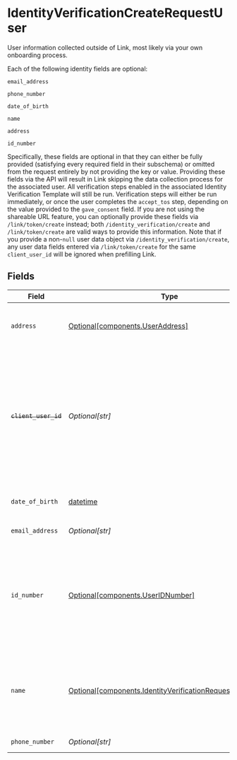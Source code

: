 # IdentityVerificationCreateRequestUser

User information collected outside of Link, most likely via your own onboarding process.

Each of the following identity fields are optional:

`email_address`

`phone_number`

`date_of_birth`

`name`

`address`

`id_number`

Specifically, these fields are optional in that they can either be fully provided (satisfying every required field in their subschema) or omitted from the request entirely by not providing the key or value.
Providing these fields via the API will result in Link skipping the data collection process for the associated user. All verification steps enabled in the associated Identity Verification Template will still be run. Verification steps will either be run immediately, or once the user completes the `accept_tos` step, depending on the value provided to the `gave_consent` field.
If you are not using the shareable URL feature, you can optionally provide these fields via `/link/token/create` instead; both `/identity_verification/create` and `/link/token/create` are valid ways to provide this information. Note that if you provide a non-`null` user data object via `/identity_verification/create`, any user data fields entered via `/link/token/create` for the same `client_user_id` will be ignored when prefilling Link.


## Fields

| Field                                                                                                                                                                                                                               | Type                                                                                                                                                                                                                                | Required                                                                                                                                                                                                                            | Description                                                                                                                                                                                                                         | Example                                                                                                                                                                                                                             |
| ----------------------------------------------------------------------------------------------------------------------------------------------------------------------------------------------------------------------------------- | ----------------------------------------------------------------------------------------------------------------------------------------------------------------------------------------------------------------------------------- | ----------------------------------------------------------------------------------------------------------------------------------------------------------------------------------------------------------------------------------- | ----------------------------------------------------------------------------------------------------------------------------------------------------------------------------------------------------------------------------------- | ----------------------------------------------------------------------------------------------------------------------------------------------------------------------------------------------------------------------------------- |
| `address`                                                                                                                                                                                                                           | [Optional[components.UserAddress]](../../models/components/useraddress.md)                                                                                                                                                          | :heavy_minus_sign:                                                                                                                                                                                                                  | Home address for the user. For more context on this field, see [Input Validation by Country](https://plaid.com/docs/identity-verification/hybrid-input-validation/#input-validation-by-country).                                    |                                                                                                                                                                                                                                     |
| ~~`client_user_id`~~                                                                                                                                                                                                                | *Optional[str]*                                                                                                                                                                                                                     | :heavy_minus_sign:                                                                                                                                                                                                                  | : warning: ** DEPRECATED **: This will be removed in a future release, please migrate away from it as soon as possible.<br/><br/>Specifying `user.client_user_id` is deprecated. Please provide `client_user_id` at the root level instead. | your-db-id-3b24110                                                                                                                                                                                                                  |
| `date_of_birth`                                                                                                                                                                                                                     | [datetime](https://docs.python.org/3/library/datetime.html#datetime-objects)                                                                                                                                                        | :heavy_minus_sign:                                                                                                                                                                                                                  | A date in the format YYYY-MM-DD (RFC 3339 Section 5.6).                                                                                                                                                                             | 1990-05-29                                                                                                                                                                                                                          |
| `email_address`                                                                                                                                                                                                                     | *Optional[str]*                                                                                                                                                                                                                     | :heavy_minus_sign:                                                                                                                                                                                                                  | A valid email address.                                                                                                                                                                                                              | user@example.com                                                                                                                                                                                                                    |
| `id_number`                                                                                                                                                                                                                         | [Optional[components.UserIDNumber]](../../models/components/useridnumber.md)                                                                                                                                                        | :heavy_minus_sign:                                                                                                                                                                                                                  | ID number submitted by the user, currently used only for the Identity Verification product. If the user has not submitted this data yet, this field will be `null`. Otherwise, both fields are guaranteed to be filled.             |                                                                                                                                                                                                                                     |
| `name`                                                                                                                                                                                                                              | [Optional[components.IdentityVerificationRequestUserName]](../../models/components/identityverificationrequestusername.md)                                                                                                          | :heavy_minus_sign:                                                                                                                                                                                                                  | You can use this field to pre-populate the user's legal name; if it is provided here, they will not be prompted to enter their name in the identity verification attempt.                                                           |                                                                                                                                                                                                                                     |
| `phone_number`                                                                                                                                                                                                                      | *Optional[str]*                                                                                                                                                                                                                     | :heavy_minus_sign:                                                                                                                                                                                                                  | A phone number in E.164 format.                                                                                                                                                                                                     | +19876543212                                                                                                                                                                                                                        |